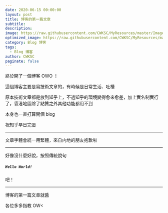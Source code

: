 ```yaml
---
date: 2020-06-15 00:00:00
layout: post
title: 博客的第一篇文章
subtitle: 
description: 
image: https://raw.githubusercontent.com/CWKSC/MyResources/master/Image/post1.png
optimized_image: https://raw.githubusercontent.com/CWKSC/MyResources/master/Image/optimized/post1_opt.jpg
category: Blog 博客
tags: 
  - Blog 博客
author: CWKSC
paginate: false
---
```


終於開了一個博客 OWO ！

這個博客主要是寫技術文章的，有時候是日常生活、吐槽

原本技術文章都是放到知乎上，不過知乎的環境變得愈來愈差，加上實名制實行了，香港地區除了點贊之外其他功能都用不到

本身也一直打算開個 blog 

祝知乎早日完蛋

___

文章字體會統一用繁體，來自内地的朋友抱歉啦 

___

好像沒什麼好說，按照傳統說句

##### `Hello World!`

吧！

___

博客的第一篇文章就醬

各位多多指教  OW<